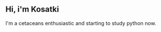 <p> <h2>Hi, i'm Kosatki </h2> </p> 
<p> I'm a cetaceans enthusiastic and starting to study python now. </p>

